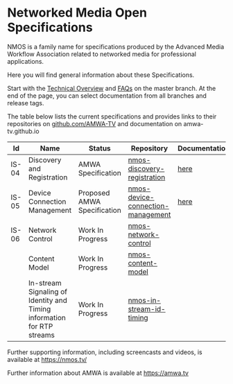 # Networked Media Open Specifications

NMOS is a family name for specifications produced by the Advanced Media Workflow Association related to networked media for professional applications.

Here you will find general information about these Specifications. 

Start with the [Technical Overview](branches/master/NMOS%20Technical%20Overview.html) and [FAQs](branches/master/FAQs.html) on the master branch. At the end of the page, you can select documentation from all branches and release tags.

The table below lists the current specifications and provides links to their repositories  on [github.com/AMWA-TV](https://github.com/AMWA-TV/) and documentation on amwa-tv.github.io


Id | Name  | Status  | Repository  | Documentation
--|---|---|---|--
IS-04 | Discovery and Registration | AMWA Specification  | [nmos-discovery-registration](https://github.com/AMWA-TV/nmos-discovery-registration)  |  [here](https://amwa-tv.github.io/nmos-discovery-registration)
IS-05 | Device Connection Management  | Proposed AMWA Specification  | [nmos-device-connection-management](https://github.com/AMWA-TV/nmos-device-connection-management)  |  [here](https://amwa-tv.github.io/nmos-device-connection-management)
IS-06 | Network Control | Work In Progress  |  [nmos-network-control](https://github.com/AMWA-TV/nmos-network-control) |  
      | Content Model   | Work In Progress  | [nmos-content-model](https://github.com/AMWA-TV/nmos-content-model) |  
      | In-stream Signaling of Identity and Timing information for RTP streams  | Work In Progress  | [nmos-in-stream-id-timing](https://github.com/AMWA-TV/nmos-in-stream-id-timing)  |  



Further supporting information, including screencasts and videos, is available at https://nmos.tv/

Further information about AMWA is available at https://amwa.tv
